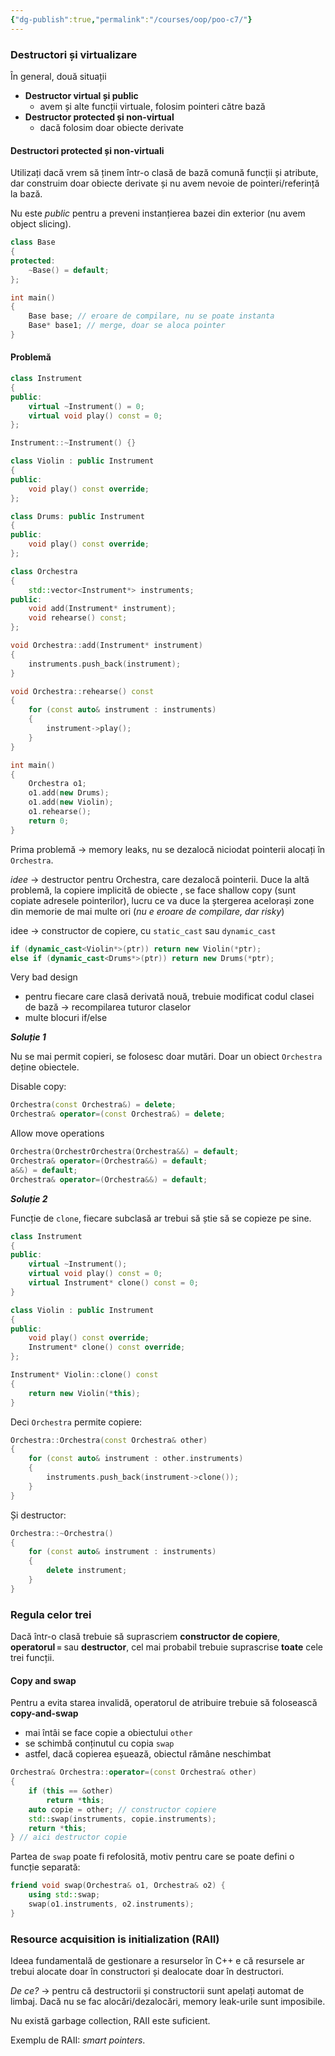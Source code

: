 ```yaml
---
{"dg-publish":true,"permalink":"/courses/oop/poo-c7/"}
---
```


### Destructori și virtualizare

În general, două situații
- **Destructor virtual și public**
	- avem și alte funcții virtuale, folosim pointeri către bază 
- **Destructor protected și non-virtual**
	- dacă folosim doar obiecte derivate
#### Destructori protected și non-virtuali 

Utilizați dacă vrem să ținem într-o clasă de bază comună funcții și atribute, dar construim doar obiecte derivate și nu avem nevoie de pointeri/referință la bază. 

Nu este *public* pentru a preveni instanțierea bazei din exterior (nu avem object slicing). 

```cpp
class Base
{
protected:
    ~Base() = default;
};

int main()
{
    Base base; // eroare de compilare, nu se poate instanta
    Base* base1; // merge, doar se aloca pointer
}
```

#### Problemă

```cpp
class Instrument
{
public:
    virtual ~Instrument() = 0;
    virtual void play() const = 0;
};

Instrument::~Instrument() {}

class Violin : public Instrument
{
public:
    void play() const override;
};

class Drums: public Instrument
{
public:
    void play() const override;
};

class Orchestra
{
    std::vector<Instrument*> instruments;
public:
    void add(Instrument* instrument);
    void rehearse() const;
};

void Orchestra::add(Instrument* instrument)
{
    instruments.push_back(instrument);
}

void Orchestra::rehearse() const
{
    for (const auto& instrument : instruments)
    {
        instrument->play();
    }
}

int main()
{
    Orchestra o1;
    o1.add(new Drums);
    o1.add(new Violin);
    o1.rehearse();
    return 0;
}
```

Prima problemă -> memory leaks, nu se dezalocă niciodat pointerii alocați în `Orchestra`.

*idee* -> destructor pentru Orchestra, care dezalocă pointerii. Duce la altă problemă, la copiere implicită de obiecte , se face shallow copy (sunt copiate adresele pointerilor), lucru ce va duce la ștergerea acelorași zone din memorie de mai multe ori (*nu e eroare de compilare, dar risky*)

idee -> constructor de copiere, cu `static_cast` sau `dynamic_cast`

```cpp
if (dynamic_cast<Violin*>(ptr)) return new Violin(*ptr);
else if (dynamic_cast<Drums*>(ptr)) return new Drums(*ptr);
```

Very bad design 
- pentru fiecare care clasă derivată nouă, trebuie modificat codul clasei de bază -> recompilarea tuturor claselor 
- multe blocuri if/else 

***Soluție 1***

Nu se mai permit copieri, se folosesc doar mutări. Doar un obiect `Orchestra` deține obiectele. 

Disable copy: 

```cpp
Orchestra(const Orchestra&) = delete;
Orchestra& operator=(const Orchestra&) = delete;
```

Allow move operations

```cpp
Orchestra(OrchestrOrchestra(Orchestra&&) = default;
Orchestra& operator=(Orchestra&&) = default;
a&&) = default;
Orchestra& operator=(Orchestra&&) = default;
```

***Soluție 2***

Funcție de `clone`, fiecare subclasă ar trebui să știe să se copieze pe sine.

```cpp
class Instrument
{
public:
    virtual ~Instrument();
    virtual void play() const = 0;
    virtual Instrument* clone() const = 0;
}

class Violin : public Instrument
{
public:
    void play() const override;
    Instrument* clone() const override;
};

Instrument* Violin::clone() const
{
    return new Violin(*this);
}
```

Deci `Orchestra` permite copiere:

```cpp
Orchestra::Orchestra(const Orchestra& other)
{
    for (const auto& instrument : other.instruments)
    {
        instruments.push_back(instrument->clone());
    }
}
```

Și destructor:

```cpp
Orchestra::~Orchestra()
{
    for (const auto& instrument : instruments)
    {
        delete instrument;
    }
}
```

### Regula celor trei 

Dacă într-o clasă trebuie să suprascriem **constructor de copiere**, **operatorul `=`** sau **destructor**, cel mai probabil trebuie suprascrise **toate** cele trei funcții. 

#### Copy and swap 

Pentru a evita starea invalidă, operatorul de atribuire trebuie să folosească **copy-and-swap** 
- mai întâi se face copie a obiectului `other`
- se schimbă conținutul cu copia `swap` 
- astfel, dacă copierea eșuează, obiectul rămâne neschimbat

```cpp
Orchestra& Orchestra::operator=(const Orchestra& other)
{
    if (this == &other)
        return *this;
    auto copie = other; // constructor copiere
    std::swap(instruments, copie.instruments);
    return *this;
} // aici destructor copie
```

Partea de `swap` poate fi refolosită, motiv pentru care se poate defini o funcție separată:
```cpp
friend void swap(Orchestra& o1, Orchestra& o2) {
    using std::swap;
    swap(o1.instruments, o2.instruments);
}
```

### Resource acquisition is initialization (RAII)

Ideea fundamentală de gestionare a resurselor în C++ e că resursele ar trebui alocate doar în constructori și dealocate doar în destructori.

*De ce?* -> pentru că destructorii și constructorii sunt apelați automat de limbaj. Dacă nu se fac alocări/dezalocări, memory leak-urile sunt imposibile. 

Nu există garbage collection, RAII este suficient. 

Exemplu de RAII: *smart pointers*.
